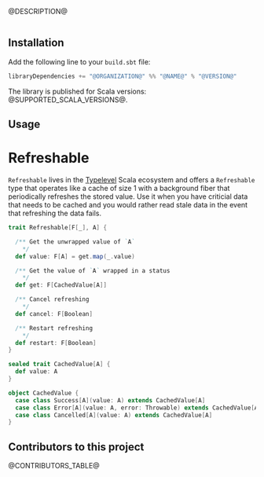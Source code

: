 @DESCRIPTION@

```scala mdoc:toc
```

## Installation

Add the following line to your `build.sbt` file:

```sbt
libraryDependencies += "@ORGANIZATION@" %% "@NAME@" % "@VERSION@"
```

The library is published for Scala versions: @SUPPORTED_SCALA_VERSIONS@.

## Usage

# Refreshable

`Refreshable` lives in the [Typelevel](https://typelevel.org/) Scala ecosystem
and offers a `Refreshable` type that operates like a cache of size 1 with a
background fiber that periodically refreshes the stored value. Use it when you
have criticial data that needs to be cached and you would rather read stale data
in the event that refreshing the data fails.

```scala
trait Refreshable[F[_], A] {

  /** Get the unwrapped value of `A`
    */
  def value: F[A] = get.map(_.value)

  /** Get the value of `A` wrapped in a status
    */
  def get: F[CachedValue[A]]

  /** Cancel refreshing
    */
  def cancel: F[Boolean]

  /** Restart refreshing
    */
  def restart: F[Boolean]
}

sealed trait CachedValue[A] {
  def value: A
}

object CachedValue {
  case class Success[A](value: A) extends CachedValue[A]
  case class Error[A](value: A, error: Throwable) extends CachedValue[A]
  case class Cancelled[A](value: A) extends CachedValue[A]
}
```

## Contributors to this project

@CONTRIBUTORS_TABLE@